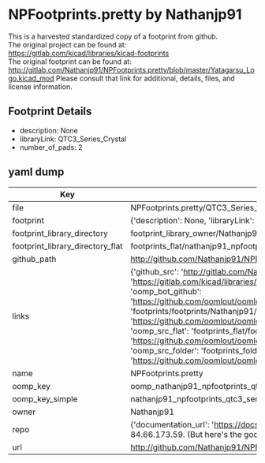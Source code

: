 # NPFootprints.pretty by Nathanjp91  
This is a harvested standardized copy of a footprint from github.  
The original project can be found at:  
https://gitlab.com/kicad/libraries/kicad-footprints  
The original footprint can be found at:
http://gitlab.com/Nathanjp91/NPFootprints.pretty/blob/master/Yatagarsu_Logo.kicad_mod
Please consult that link for additional, details, files, and license information.  
## Footprint Details
* description: None  
* libraryLink: QTC3_Series_Crystal  
* number_of_pads: 2  
## yaml dump  
| Key | Value |  
| --- | --- |  
| file | NPFootprints.pretty/QTC3_Series_Crystal.kicad_mod |  
| footprint | {'description': None, 'libraryLink': 'QTC3_Series_Crystal', 'number_of_pads': 2} |  
| footprint_library_directory | footprint_library_owner/Nathanjp91_NPFootprints.pretty |  
| footprint_library_directory_flat | footprints_flat/nathanjp91_npfootprints_qtc3_series_crystal/working |  
| github_path | http://github.com/Nathanjp91/NPFootprints.pretty/blob/master/QTC3_Series_Crystal.kicad_mod |  
| links | {'github_src': 'http://gitlab.com/Nathanjp91/NPFootprints.pretty/blob/master/Yatagarsu_Logo.kicad_mod', 'github_src_repo': 'https://gitlab.com/kicad/libraries/kicad-footprints', 'oomp_bot': 'footprints/nathanjp91_npfootprints_qtc3_series_crystal/working', 'oomp_bot_github': 'https://github.com/oomlout/oomlout_oomp_footprint_bot/tree/main/footprints/nathanjp91_npfootprints_qtc3_series_crystal/working', 'oomp_doc': 'footprints/footprints/Nathanjp91/NPFootprints/QTC3_Series_Crystal/working/', 'oomp_doc_github': 'https://github.com/oomlout/oomlout_oomp_footprint_doc/tree/main/footprints/footprints/Nathanjp91/NPFootprints/QTC3_Series_Crystal/working', 'oomp_src_flat': 'footprints_flat/footprints_flat/nathanjp91_npfootprints_qtc3_series_crystal/working', 'oomp_src_flat_github': 'https://github.com/oomlout/oomlout_oomp_footprint_src/tree/main/footprints_flat/nathanjp91_npfootprints_qtc3_series_crystal/working', 'oomp_src_folder': 'footprints_folder/footprints_folder/Nathanjp91/NPFootprints/QTC3_Series_Crystal/working', 'oomp_src_folder_github': 'https://github.com/oomlout/oomlout_oomp_footprint_src/tree/main/footprints_folder/Nathanjp91/NPFootprints/QTC3_Series_Crystal/working'} |  
| name | NPFootprints.pretty |  
| oomp_key | oomp_nathanjp91_npfootprints_qtc3_series_crystal |  
| oomp_key_simple | nathanjp91_npfootprints_qtc3_series_crystal |  
| owner | Nathanjp91 |  
| repo | {'documentation_url': 'https://docs.github.com/rest/overview/resources-in-the-rest-api#rate-limiting', 'message': "API rate limit exceeded for 84.66.173.59. (But here's the good news: Authenticated requests get a higher rate limit. Check out the documentation for more details.)"} |  
| url | http://github.com/Nathanjp91/NPFootprints.pretty |  

